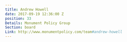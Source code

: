 ```yaml
---
title: Andrew Howell
date: 2017-09-19 12:36:00 Z
position: 33
Details: Monument Policy Group
Section: board
Link: http://www.monumentpolicy.com/team#andrew-howell
---
```


